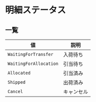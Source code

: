 # 明細ステータス

## 一覧

| 値 | 説明 |
| --- | --- |
| `WaitingForTransfer` | 入荷待ち |
| `WaitingForAllocation` | 引当待ち |
| `Allocated` | 引当済み |
| `Shipped` | 出荷済み |
| `Cancel` | キャンセル |



